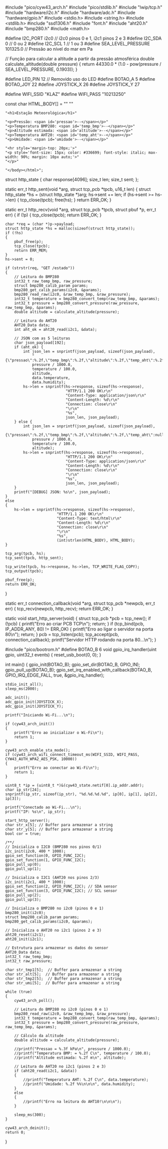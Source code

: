 #include "pico/cyw43_arch.h"
#include "pico/stdlib.h"
#include "lwip/tcp.h"
#include "hardware/i2c.h"
#include "hardware/adc.h"
#include "hardware/gpio.h"
#include <stdio.h>
#include <string.h>
#include <stdlib.h>
#include "ssd1306.h"
#include "font.h"
#include "aht20.h"
#include "bmp280.h"
#include <math.h>

#define I2C_PORT i2c0               // i2c0 pinos 0 e 1, i2c1 pinos 2 e 3
#define I2C_SDA 0                   // 0 ou 2
#define I2C_SCL 1                   // 1 ou 3
#define SEA_LEVEL_PRESSURE 101325.0 // Pressão ao nível do mar em Pa

// Função para calcular a altitude a partir da pressão atmosférica
double calculate_altitude(double pressure)
{
    return 44330.0 * (1.0 - pow(pressure / SEA_LEVEL_PRESSURE, 0.1903));
}

#define LED_PIN 12 // Removido uso do LED
#define BOTAO_A 5
#define BOTAO_JOY 22
#define JOYSTICK_X 26
#define JOYSTICK_Y 27

#define WIFI_SSID "KLAZ"
#define WIFI_PASS "10213250"

const char HTML_BODY[] =
    "<!DOCTYPE html><html><head><meta charset='UTF-8'><title>Estação Meteorológica</title>"
    "<script>"
    "function atualizar() {"
    "  fetch('/estado').then(res => res.json()).then(data => {"
    "    document.getElementById('pressao').innerText = data.pressao !== null ? (data.pressao.toFixed(2) + ' kPa') : '--';"
    "    document.getElementById('temp_bmp').innerText = data.temp_bmp !== null ? (data.temp_bmp.toFixed(2) + ' °C') : '--';"
    "    document.getElementById('altitude').innerText = data.altitude !== null ? (data.altitude.toFixed(2) + ' m') : '--';"
    "    document.getElementById('temp_aht').innerText = data.temp_aht !== null ? (data.temp_aht.toFixed(2) + ' °C') : '--';"
    "    document.getElementById('umidade').innerText = data.umidade !== null ? (data.umidade.toFixed(2) + ' %') : '--';"
    "  });"
    "}"
    "setInterval(atualizar, 1000);"
    "</script></head><body>"

    "<h1>Estação Meteorológica</h1>"

    "<p>Pressão: <span id='pressao'>--</span></p>"
    "<p>Temperatura BMP280: <span id='temp_bmp'>--</span></p>"
    "<p>Altitude estimada: <span id='altitude'>--</span></p>"
    "<p>Temperatura AHT20: <span id='temp_aht'>--</span></p>"
    "<p>Umidade: <span id='umidade'>--</span></p>"

    "<hr style='margin-top: 20px;'>"
    "<p style='font-size: 15px; color: #336699; font-style: italic; max-width: 90%; margin: 10px auto;'>"
    "</p>"

    "</body></html>";

struct http_state
{
    char response[4096];
    size_t len;
    size_t sent;
};

static err_t http_sent(void *arg, struct tcp_pcb *tpcb, u16_t len)
{
    struct http_state *hs = (struct http_state *)arg;
    hs->sent += len;
    if (hs->sent >= hs->len)
    {
        tcp_close(tpcb);
        free(hs);
    }
    return ERR_OK;
}

static err_t http_recv(void *arg, struct tcp_pcb *tpcb, struct pbuf *p, err_t err)
{
    if (!p)
    {
        tcp_close(tpcb);
        return ERR_OK;
    }

    char *req = (char *)p->payload;
    struct http_state *hs = malloc(sizeof(struct http_state));
    if (!hs)
    {
        pbuf_free(p);
        tcp_close(tpcb);
        return ERR_MEM;
    }
    hs->sent = 0;

    if (strstr(req, "GET /estado"))
    {
        // Leitura do BMP280
        int32_t raw_temp_bmp, raw_pressure;
        struct bmp280_calib_param params;
        bmp280_get_calib_params(i2c0, &params);
        bmp280_read_raw(i2c0, &raw_temp_bmp, &raw_pressure);
        int32_t temperature = bmp280_convert_temp(raw_temp_bmp, &params);
        int32_t pressure = bmp280_convert_pressure(raw_pressure, raw_temp_bmp, &params);
        double altitude = calculate_altitude(pressure);

        // Leitura do AHT20
        AHT20_Data data;
        int aht_ok = aht20_read(i2c1, &data);

        // JSON com as 5 leituras
        char json_payload[192];
        if (aht_ok) {
            int json_len = snprintf(json_payload, sizeof(json_payload),
                "{\"pressao\":%.2f,\"temp_bmp\":%.2f,\"altitude\":%.2f,\"temp_aht\":%.2f,\"umidade\":%.2f}\r\n",
                pressure / 1000.0,
                temperature / 100.0,
                altitude,
                data.temperature,
                data.humidity);
            hs->len = snprintf(hs->response, sizeof(hs->response),
                               "HTTP/1.1 200 OK\r\n"
                               "Content-Type: application/json\r\n"
                               "Content-Length: %d\r\n"
                               "Connection: close\r\n"
                               "\r\n"
                               "%s",
                               json_len, json_payload);
        } else {
            int json_len = snprintf(json_payload, sizeof(json_payload),
                "{\"pressao\":%.2f,\"temp_bmp\":%.2f,\"altitude\":%.2f,\"temp_aht\":null,\"umidade\":null}\r\n",
                pressure / 1000.0,
                temperature / 100.0,
                altitude);
            hs->len = snprintf(hs->response, sizeof(hs->response),
                               "HTTP/1.1 200 OK\r\n"
                               "Content-Type: application/json\r\n"
                               "Content-Length: %d\r\n"
                               "Connection: close\r\n"
                               "\r\n"
                               "%s",
                               json_len, json_payload);
        }
        printf("[DEBUG] JSON: %s\n", json_payload);
    }
    else
    {
        hs->len = snprintf(hs->response, sizeof(hs->response),
                           "HTTP/1.1 200 OK\r\n"
                           "Content-Type: text/html\r\n"
                           "Content-Length: %d\r\n"
                           "Connection: close\r\n"
                           "\r\n"
                           "%s",
                           (int)strlen(HTML_BODY), HTML_BODY);
    }

    tcp_arg(tpcb, hs);
    tcp_sent(tpcb, http_sent);

    tcp_write(tpcb, hs->response, hs->len, TCP_WRITE_FLAG_COPY);
    tcp_output(tpcb);

    pbuf_free(p);
    return ERR_OK;
}

static err_t connection_callback(void *arg, struct tcp_pcb *newpcb, err_t err)
{
    tcp_recv(newpcb, http_recv);
    return ERR_OK;
}

static void start_http_server(void)
{
    struct tcp_pcb *pcb = tcp_new();
    if (!pcb)
    {
        printf("Erro ao criar PCB TCP\n");
        return;
    }
    if (tcp_bind(pcb, IP_ADDR_ANY, 80) != ERR_OK)
    {
        printf("Erro ao ligar o servidor na porta 80\n");
        return;
    }
    pcb = tcp_listen(pcb);
    tcp_accept(pcb, connection_callback);
    printf("Servidor HTTP rodando na porta 80...\n");
}

#include "pico/bootrom.h"
#define BOTAO_B 6
void gpio_irq_handler(uint gpio, uint32_t events)
{
    reset_usb_boot(0, 0);
}

int main()
{
    gpio_init(BOTAO_B);
    gpio_set_dir(BOTAO_B, GPIO_IN);
    gpio_pull_up(BOTAO_B);
    gpio_set_irq_enabled_with_callback(BOTAO_B, GPIO_IRQ_EDGE_FALL, true, &gpio_irq_handler);

    stdio_init_all();
    sleep_ms(2000);

    adc_init();
    adc_gpio_init(JOYSTICK_X);
    adc_gpio_init(JOYSTICK_Y);

    printf("Iniciando Wi-Fi...\n");

    if (cyw43_arch_init())
    {
        printf("Erro ao inicializar o Wi-Fi\n");
        return 1;
    }

    cyw43_arch_enable_sta_mode();
    if (cyw43_arch_wifi_connect_timeout_ms(WIFI_SSID, WIFI_PASS, CYW43_AUTH_WPA2_AES_PSK, 10000))
    {
        printf("Erro ao conectar ao Wi-Fi\n");
        return 1;
    }

    uint8_t *ip = (uint8_t *)&(cyw43_state.netif[0].ip_addr.addr);
    char ip_str[24];
    snprintf(ip_str, sizeof(ip_str), "%d.%d.%d.%d", ip[0], ip[1], ip[2], ip[3]);

    printf("Conectado ao Wi-Fi...\n");
    printf("IP: %s\n", ip_str);

    start_http_server();
    char str_x[5]; // Buffer para armazenar a string
    char str_y[5]; // Buffer para armazenar a string
    bool cor = true;

    /**/
    // Inicializa o I2C0 (BMP280 nos pinos 0/1)
    i2c_init(i2c0, 400 * 1000);
    gpio_set_function(0, GPIO_FUNC_I2C);
    gpio_set_function(1, GPIO_FUNC_I2C);
    gpio_pull_up(0);
    gpio_pull_up(1);

    // Inicializa o I2C1 (AHT20 nos pinos 2/3)
    i2c_init(i2c1, 400 * 1000);
    gpio_set_function(2, GPIO_FUNC_I2C); // SDA sensor
    gpio_set_function(3, GPIO_FUNC_I2C); // SCL sensor
    gpio_pull_up(2);
    gpio_pull_up(3);

    // Inicializa o BMP280 no i2c0 (pinos 0 e 1)
    bmp280_init(i2c0);
    struct bmp280_calib_param params;
    bmp280_get_calib_params(i2c0, &params);

    // Inicializa o AHT20 no i2c1 (pinos 2 e 3)
    aht20_reset(i2c1);
    aht20_init(i2c1);

    // Estrutura para armazenar os dados do sensor
    AHT20_Data data;
    int32_t raw_temp_bmp;
    int32_t raw_pressure;

    char str_tmp1[5];  // Buffer para armazenar a string
    char str_alt[5];  // Buffer para armazenar a string  
    char str_tmp2[5];  // Buffer para armazenar a string
    char str_umi[5];  // Buffer para armazenar a string 

    while (true)
    {
        cyw43_arch_poll();

        // Leitura do BMP280 no i2c0 (pinos 0 e 1)
        bmp280_read_raw(i2c0, &raw_temp_bmp, &raw_pressure);
        int32_t temperature = bmp280_convert_temp(raw_temp_bmp, &params);
        int32_t pressure = bmp280_convert_pressure(raw_pressure, raw_temp_bmp, &params);

        // Cálculo da altitude
        double altitude = calculate_altitude(pressure);

        //printf("Pressao = %.3f kPa\n", pressure / 1000.0);
        //printf("Temperatura BMP: = %.2f C\n", temperature / 100.0);
        //printf("Altitude estimada: %.2f m\n", altitude);

        // Leitura do AHT20 no i2c1 (pinos 2 e 3)
        if (aht20_read(i2c1, &data))
        {
            //printf("Temperatura AHT: %.2f C\n", data.temperature);
            //printf("Umidade: %.2f %%\n\n\n", data.humidity);
        }
        else
        {
            //printf("Erro na leitura do AHT10!\n\n\n");
        }

        sleep_ms(300);
    }

    cyw43_arch_deinit();
    return 0;
}
